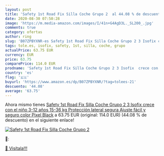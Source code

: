 ```yaml
---
layout: post
title: 'Safety 1st Road Fix Silla Coche Grupo 2  al 44.08 % de descuento'
date: 2020-08-30 07:50:28
image: 'https://m.media-amazon.com/images/I/41n+G4AgD3L._SL200_.jpg'
comments: true
category: ofertas
author: ring
slug: 'B07ZPBYXNR-es Safety 1st Road Fix Silla Coche Grupo 2 3 Isofix crece con...'
tags: tole.es, isofix, safety, 1st, silla, coche, grupo
actualPrice: 63.75 EUR
currency: EUR
price: 63.75
comparePrice: 114.0 EUR
prodname: 'Safety 1st Road Fix Silla Coche Grupo 2 3 Isofix  crece con el niño 3-12 años  15-36 kg   Protección lateral segura  Ajuste fácil y seguro  color Pixel Black'
country: 'es'
flag: '🇪🇸'
buyurl: 'https://www.amazon.es/dp/B07ZPBYXNR/?tag=tolees-21'
descuento: '44.08'
average: '63.75'
---
```


Ahora mismo tienes [Safety 1st Road Fix Silla Coche Grupo 2 3 Isofix  crece con el niño 3-12 años  15-36 kg   Protección lateral segura  Ajuste fácil y seguro  color Pixel Black](https://www.amazon.es/dp/B07ZPBYXNR/?tag=tolees-21) a 63.75 EUR (original: 114.0 EUR) (44.08 %  de descuento) en el siguiente enlace!

[![Safety 1st Road Fix Silla Coche Grupo 2 ](https://m.media-amazon.com/images/I/41n+G4AgD3L._SL200_.jpg)](https://www.amazon.es/dp/B07ZPBYXNR/?tag=tolees-21)

🔎:


[🛒 Visítala!!!](https://www.amazon.es/dp/B07ZPBYXNR/?tag=tolees-21)
